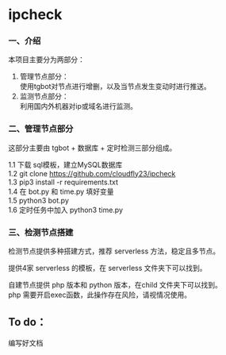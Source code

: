 # ipcheck



### 一、介绍
本项目主要分为两部分：

1. 管理节点部分：  
   使用tgbot对节点进行增删，以及当节点发生变动时进行推送。
2. 监测节点部分：  
   利用国内外机器对ip或域名进行监测。  


### 二、管理节点部分  
这部分主要由 tgbot + 数据库 + 定时检测三部分组成。  

1.1 下载 sql模板，建立MySQL数据库  
1.2 git clone https://github.com/cloudfly23/ipcheck  
1.3 pip3 install -r requirements.txt  
1.4 在 bot.py 和 time.py 填好变量  
1.5 python3 bot.py  
1.6 定时任务中加入 python3 time.py

### 三、检测节点搭建
检测节点提供多种搭建方式，推荐 serverless 方法，稳定且多节点。   

提供4家 serverless 的模板，在 serverless 文件夹下可以找到。  

自建节点提供 php 版本和 python 版本，在child 文件夹下可以找到。  
php 需要开启exec函数，此操作存在风险，请视情况使用。   

   
## To do：
编写好文档